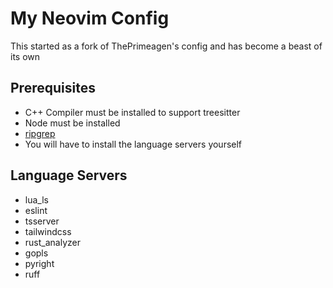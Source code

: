 # My Neovim Config

This started as a fork of ThePrimeagen's config and has become a beast of its own

## Prerequisites

- C++ Compiler must be installed to support treesitter
- Node must be installed
- [ripgrep](https://github.com/BurntSushi/ripgrep)
- You will have to install the language servers yourself

## Language Servers
- lua_ls
- eslint
- tsserver
- tailwindcss
- rust_analyzer
- gopls
- pyright
- ruff
